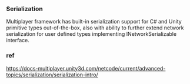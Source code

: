 ### Serialization
Multiplayer framework has built-in serialization support for C# and Unity primitive types out-of-the-box, also with ability to further extend network serialization for user defined types implementing INetworkSerializable interface.


### ref 
https://docs-multiplayer.unity3d.com/netcode/current/advanced-topics/serialization/serialization-intro/
